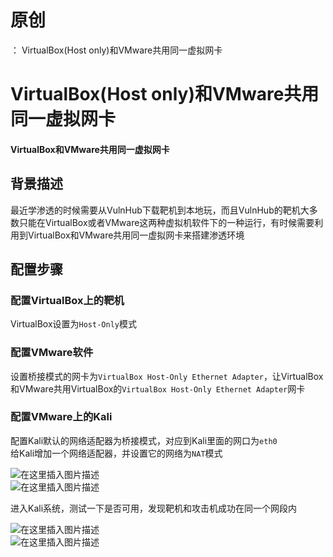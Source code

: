 # 原创
：  VirtualBox(Host only)和VMware共用同一虚拟网卡

# VirtualBox(Host only)和VMware共用同一虚拟网卡

#### VirtualBox和VMware共用同一虚拟网卡

## 背景描述

> 
最近学渗透的时候需要从VulnHub下载靶机到本地玩，而且VulnHub的靶机大多数只能在VirtualBox或者VMware这两种虚拟机软件下的一种运行，有时候需要利用到VirtualBox和VMware共用同一虚拟网卡来搭建渗透环境


## 配置步骤

### 配置VirtualBox上的靶机

> 
VirtualBox设置为`Host-Only`模式


### 配置VMware软件

> 
设置桥接模式的网卡为`VirtualBox Host-Only Ethernet Adapter`，让VirtualBox和VMware共用VirtualBox的`VirtualBox Host-Only Ethernet Adapter`网卡


### 配置VMware上的Kali

> 
配置Kali默认的网络适配器为桥接模式，对应到Kali里面的网口为`eth0`<br/> 给Kali增加一个网络适配器，并设置它的网络为`NAT`模式


<img alt="在这里插入图片描述" src="https://img-blog.csdnimg.cn/91d64d2e69db44c29622fa19e9a76280.png?x-oss-process=image/watermark,type_ZmFuZ3poZW5naGVpdGk,shadow_10,text_aHR0cHM6Ly9ibG9nLmNzZG4ubmV0L0xZSjIwMDEwNzI4,size_16,color_FFFFFF,t_70#pic_center"/><br/> <img alt="在这里插入图片描述" src="https://img-blog.csdnimg.cn/194e923e47714b85abbae2f5d2082ec1.png?x-oss-process=image/watermark,type_ZmFuZ3poZW5naGVpdGk,shadow_10,text_aHR0cHM6Ly9ibG9nLmNzZG4ubmV0L0xZSjIwMDEwNzI4,size_16,color_FFFFFF,t_70#pic_center"/>

> 
进入Kali系统，测试一下是否可用，发现靶机和攻击机成功在同一个网段内


<img alt="在这里插入图片描述" src="https://img-blog.csdnimg.cn/9bb3a462c26846cdad62af452f90beda.png?x-oss-process=image/watermark,type_ZmFuZ3poZW5naGVpdGk,shadow_10,text_aHR0cHM6Ly9ibG9nLmNzZG4ubmV0L0xZSjIwMDEwNzI4,size_16,color_FFFFFF,t_70#pic_center"/><br/> <img alt="在这里插入图片描述" src="https://img-blog.csdnimg.cn/8ed31d56d32c4c998ed5d1c2e2b43e9b.png?x-oss-process=image/watermark,type_ZmFuZ3poZW5naGVpdGk,shadow_10,text_aHR0cHM6Ly9ibG9nLmNzZG4ubmV0L0xZSjIwMDEwNzI4,size_16,color_FFFFFF,t_70#pic_center"/>

